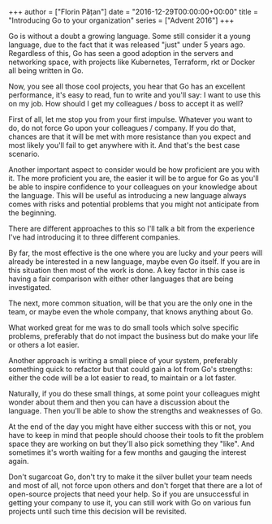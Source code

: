 +++
author = ["Florin Pățan"]
date = "2016-12-29T00:00:00+00:00"
title = "Introducing Go to your organization"
series = ["Advent 2016"]
+++

Go is without a doubt a growing language. Some still consider it a young
language, due to the fact that it was released "just" under 5 years ago.
Regardless of this, Go has seen a good adoption in the servers and networking
space, with projects like Kubernetes, Terraform, rkt or Docker all being
written in Go.

Now, you see all those cool projects, you hear that Go has an excellent
performance, it's easy to read, fun to write and you'll say: I want to use this
on my job. How should I get my colleagues / boss to accept it as well?

First of all, let me stop you from your first impulse. Whatever you want to do,
do not force Go upon your colleagues / company. If you do that, chances are
that it will be met with more resistance than you expect and most likely you'll
fail to get anywhere with it. And that's the best case scenario.

Another important aspect to consider would be how proficient are you with it.
The more proficient you are, the easier it will be to argue for Go as you'll be
able to inspire confidence to your colleagues on your knowledge about the
language. This will be useful as introducing a new language always comes with
risks and potential problems that you might not anticipate from the beginning.

There are different approaches to this so I'll talk a bit from the experience
I've had introducing it to three different companies.

By far, the most effective is the one where you are lucky and your peers will
already be interested in a new language, maybe even Go itself. If you are in
this situation then most of the work is done. A key factor in this case is
having a fair comparison with either other languages that are being
investigated.

The next, more common situation, will be that you are the only one in the team,
or maybe even the whole company, that knows anything about Go.

What worked great for me was to do small tools which solve specific problems,
preferably that do not impact the business but do make your life or others a
lot easier.

Another approach is writing a small piece of your system, preferably something
quick to refactor but that could gain a lot from Go's strengths: either the
code will be a lot easier to read, to maintain or a lot faster.

Naturally, if you do these small things, at some point your colleagues might
wonder about them and then you can have a discussion about the language. Then
you'll be able to show the strengths and weaknesses of Go.

At the end of the day you might have either success with this or not, you have
to keep in mind that people should choose their tools to fit the problem space
they are working on but they'll also pick something they "like". And sometimes
it's worth waiting for a few months and gauging the interest again.

Don't sugarcoat Go, don't try to make it the silver bullet your team needs and
most of all, not force upon others and don't forget that there are a lot of
open-source projects that need your help. So if you are unsuccessful in getting
your company to use it, you can still work with Go on various fun projects
until such time this decision will be revisited.
